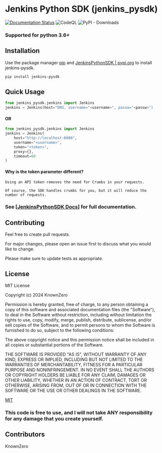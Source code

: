 # Jenkins Python SDK (jenkins_pysdk)

[![Documentation Status](https://readthedocs.org/projects/jenkinspythonsdk/badge/?version=latest)](https://jenkinspythonsdk.readthedocs.io/en/latest/?badge=latest) 
![CodeQL](https://github.com/KnownZero/JenkinsPythonSDK/actions/workflows/github-code-scanning/codeql/badge.svg)
![PyPI - Downloads](https://img.shields.io/pypi/dm/jenkins-pysdk?style=flat&logo=pypi&logoColor=white&label=Downloads&color=blue)


### Supported for python 3.6+


## Installation

Use the package manager [pip](https://pip.pypa.io/en/stable/installation/) and 
[JenkinsPythonSDK | pypi.org](https://pypi.org/project/jenkins-pysdk/) to install jenkins-pysdk.

```bash
pip install jenkins-pysdk
```

## Quick Usage

```python
from jenkins_pysdk.jenkins import Jenkins
jenkins = Jenkins(host="DNS, username="<username>", passw="<passw>")
```
#### OR

```python
from jenkins_pysdk.jenkins import Jenkins
jenkins = Jenkins(
    host="http://localhost:8080", 
    username="<username>",
    token="<token>",
    proxy={},
    timeout=60
)
```
#### Why is the token parameter different?
```
Using an API token removes the need for Crumbs in your requests. 

Of course, the SDK handles crumbs for you, but it will reduce the number of requests. 
```

### See [[JenkinsPythonSDK Docs](https://jenkinspythonsdk.readthedocs.io/en/latest/index.html)] for full documentation.

## Contributing

Feel free to create pull requests.

For major changes, please open an issue first
to discuss what you would like to change.

Please make sure to update tests as appropriate.

## License

MIT License

Copyright (c) 2024 KnownZero

Permission is hereby granted, free of charge, to any person obtaining a copy
of this software and associated documentation files (the "Software"), to deal
in the Software without restriction, including without limitation the rights
to use, copy, modify, merge, publish, distribute, sublicense, and/or sell
copies of the Software, and to permit persons to whom the Software is
furnished to do so, subject to the following conditions:

The above copyright notice and this permission notice shall be included in all
copies or substantial portions of the Software.

THE SOFTWARE IS PROVIDED "AS IS", WITHOUT WARRANTY OF ANY KIND, EXPRESS OR
IMPLIED, INCLUDING BUT NOT LIMITED TO THE WARRANTIES OF MERCHANTABILITY,
FITNESS FOR A PARTICULAR PURPOSE AND NONINFRINGEMENT. IN NO EVENT SHALL THE
AUTHORS OR COPYRIGHT HOLDERS BE LIABLE FOR ANY CLAIM, DAMAGES OR OTHER
LIABILITY, WHETHER IN AN ACTION OF CONTRACT, TORT OR OTHERWISE, ARISING FROM,
OUT OF OR IN CONNECTION WITH THE SOFTWARE OR THE USE OR OTHER DEALINGS IN THE
SOFTWARE.

[MIT](https://choosealicense.com/licenses/mit/)

### This code is free to use, and I will not take ANY responsibility for any damage that you create yourself.

## Contributors
KnownZero

